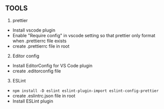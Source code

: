 ## TOOLS

1. prettier

- Install vscode plugin
- Enable "Require config" in vscode setting so that prettier only format when .prettierrc file exists
- create .prettierrc file in root

2. Editor config

- Install EditorConfig for VS Code plugin
- create .editorconfig file

3. ESLint

- `npm install -D eslint eslint-plugin-import eslint-config-prettier`
- create .eslintrc.json file in root
- Install ESLint plugin
